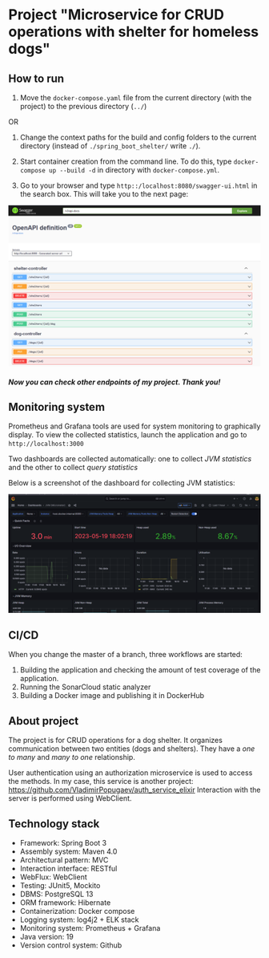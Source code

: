 # Project "Microservice for CRUD operations with shelter for homeless dogs"

## How to run

1. Move the `docker-compose.yaml` file from the current directory (with the project) to 
the previous directory (`../`)

OR

1. Change the context paths for the build and config folders to the current directory 
(instead of `./spring_boot_shelter/` write `./`).

2. Start container creation from the command line. To do this, type ```docker-compose up --build -d``` 
in directory with `docker-compose.yml`.

3. Go to your browser and type `http::/localhost:8080/swagger-ui.html` in the search box. 
This will take you to the next page:

![img_1.png](img_1.png)

##### Now you can check other endpoints of my project. Thank you!

## Monitoring system

Prometheus and Grafana tools are used for system monitoring to graphically display.
To view the collected statistics, launch the application and go to `http://localhost:3000`

Two dashboards are collected automatically: one to collect *JVM statistics* and the other 
to collect *query statistics*

Below is a screenshot of the dashboard for collecting JVM statistics:

![grafana.png](grafana.png)

## CI/CD

When you change the master of a branch, three workflows are started:
1. Building the application and checking the amount of test coverage of the application.
2. Running the SonarCloud static analyzer
3. Building a Docker image and publishing it in DockerHub

## About project
The project is for CRUD operations for a dog shelter. It 
organizes communication between two entities (dogs and shelters). 
They have a *one to many* and *many to one* relationship. 

User authentication using an authorization microservice is used to access the methods.
In my case, this service is another project: https://github.com/VladimirPopugaev/auth_service_elixir
Interaction with the server is performed using WebClient.

## Technology stack

- Framework: Spring Boot 3
- Assembly system: Maven 4.0
- Architectural pattern: MVC
- Interaction interface: RESTful
- WebFlux: WebClient
- Testing: JUnit5, Mockito
- DBMS: PostgreSQL 13
- ORM framework: Hibernate 
- Containerization: Docker compose
- Logging system: log4j2 + ELK stack
- Monitoring system: Prometheus + Grafana
- Java version: 19
- Version control system: Github
